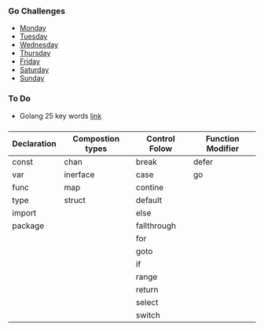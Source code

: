 ### Go Challenges

* [Monday](./daily_challanges/Monday.md)
* [Tuesday](./daily_challanges/Tuesday.md)
* [Wednesday](./daily_challanges/Wednesday.md) 
* [Thursday](./daily_challanges/Thursday.md)
* [Friday](./daily_challanges/Friday.md)
* [Saturday](./daily_challanges/Saturday.md) 
* [Sunday](./daily_challanges/Sunday.md)

### To Do

* Golang 25 key words [link](https://articles.wesionary.team/know-about-25-keywords-in-go-eca109855d4d)

### 


|Declaration | Compostion types | Control Folow | Function Modifier |
|--------|--------|--------|--------|
| const | chan | break | defer | 
| var |inerface | case | go | 
| func |map | contine | | 
| type |struct | default | | 
| import |  | else | | 
| package |  | fallthrough | |
| | | for | |
| | | goto | | |
| | | if | | |
| | | range | | |
| | | return | | |
| | | select | | |
| | | switch | | |




